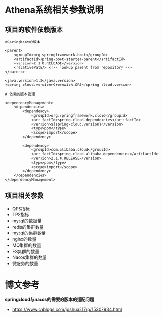 # Athena系统相关参数说明

## 项目的软件依赖版本

```shell
#Springboot的版本

<parent>
    <groupId>org.springframework.boot</groupId>
    <artifactId>spring-boot-starter-parent</artifactId>
    <version>2.1.8.RELEASE</version>
    <relativePath/> <!-- lookup parent from repository -->
</parent>

<java.version>1.8</java.version>
<spring-cloud.version>Greenwich.SR3</spring-cloud.version>

# 依赖的版本管理

<dependencyManagement>
    <dependencies>
        <dependency>
            <groupId>org.springframework.cloud</groupId>
            <artifactId>spring-cloud-dependencies</artifactId>
            <version>${spring-cloud.version}</version>
            <type>pom</type>
            <scope>import</scope>
        </dependency>

        <dependency>
            <groupId>com.alibaba.cloud</groupId>
            <artifactId>spring-cloud-alibaba-dependencies</artifactId>
            <version>2.1.0.RELEASE</version>
            <type>pom</type>
            <scope>import</scope>
        </dependency>
    </dependencies>
</dependencyManagement>

```

## 项目相关参数

- QPS指标
- TPS指标
- mysql的数据量
- redis的集群数量
- mysql的集群数量
- nginx的数量
- MQ集群的数量
- ES集群的数量
- Nacos集群的数量
- 微服务的数量

# 博文参考
**springcloud与nacos的需要的版本的适配问题**

- https://www.cnblogs.com/joshua317/p/15302934.html